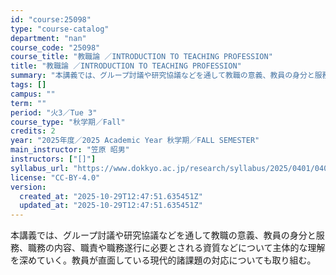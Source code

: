 ```yaml
---
id: "course:25098"
type: "course-catalog"
department: "nan"
course_code: "25098"
course_title: "教職論 ／INTRODUCTION TO TEACHING PROFESSION"
title: "教職論 ／INTRODUCTION TO TEACHING PROFESSION"
summary: "本講義では、グループ討議や研究協議などを通して教職の意義、教員の身分と服務、職務の内容、職責や職務遂行に必要とされる資質などについて主体的な理解を深めていく。教員が直面している現代的諸課題の対応についても取り組む。"
tags: []
campus: ""
term: ""
period: "火3／Tue 3"
course_type: "秋学期／Fall"
credits: 2
year: "2025年度／2025 Academic Year 秋学期／FALL SEMESTER"
main_instructor: "笠原 昭男"
instructors: ["[]"]
syllabus_url: "https://www.dokkyo.ac.jp/research/syllabus/2025/0401/0401_25098_ja_JP.html"
license: "CC-BY-4.0"
version:
  created_at: "2025-10-29T12:47:51.635451Z"
  updated_at: "2025-10-29T12:47:51.635451Z"
---
```

本講義では、グループ討議や研究協議などを通して教職の意義、教員の身分と服務、職務の内容、職責や職務遂行に必要とされる資質などについて主体的な理解を深めていく。教員が直面している現代的諸課題の対応についても取り組む。
